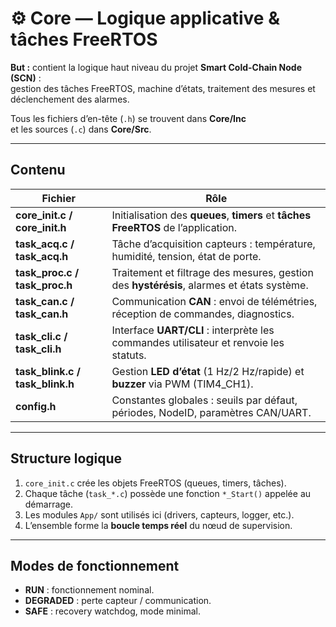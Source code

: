 # ⚙️ Core — Logique applicative & tâches FreeRTOS

**But :** contient la logique haut niveau du projet **Smart Cold-Chain Node (SCN)** :  
gestion des tâches FreeRTOS, machine d’états, traitement des mesures et déclenchement des alarmes.

Tous les fichiers d’en-tête (`.h`) se trouvent dans **Core/Inc**  
et les sources (`.c`) dans **Core/Src**.

---

## Contenu

| Fichier | Rôle |
|----------|------|
| **core_init.c / core_init.h** | Initialisation des **queues**, **timers** et **tâches FreeRTOS** de l’application. |
| **task_acq.c / task_acq.h** | Tâche d’acquisition capteurs : température, humidité, tension, état de porte. |
| **task_proc.c / task_proc.h** | Traitement et filtrage des mesures, gestion des **hystérésis**, alarmes et états système. |
| **task_can.c / task_can.h** | Communication **CAN** : envoi de télémétries, réception de commandes, diagnostics. |
| **task_cli.c / task_cli.h** | Interface **UART/CLI** : interprète les commandes utilisateur et renvoie les statuts. |
| **task_blink.c / task_blink.h** | Gestion **LED d’état** (1 Hz/2 Hz/rapide) et **buzzer** via PWM (TIM4_CH1). |
| **config.h** | Constantes globales : seuils par défaut, périodes, NodeID, paramètres CAN/UART. |

---

## Structure logique
1. `core_init.c` crée les objets FreeRTOS (queues, timers, tâches).
2. Chaque tâche (`task_*.c`) possède une fonction `*_Start()` appelée au démarrage.
3. Les modules `App/` sont utilisés ici (drivers, capteurs, logger, etc.).
4. L’ensemble forme la **boucle temps réel** du nœud de supervision.

---

## Modes de fonctionnement
- **RUN** : fonctionnement nominal.  
- **DEGRADED** : perte capteur / communication.  
- **SAFE** : recovery watchdog, mode minimal.
